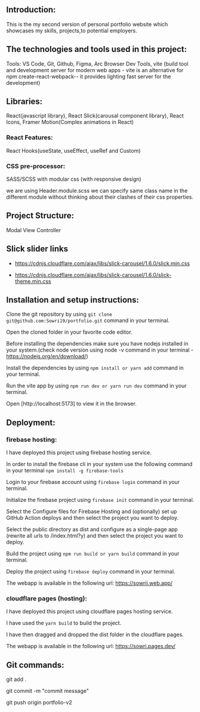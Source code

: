 ## Introduction:
This is the my second version of personal portfolio website which showcases my skills, projects,to potential employers.

## The technologies and tools used in this project:

Tools: VS Code, Git, Github, Figma, Arc Browser Dev Tools, vite (build tool and development server for modern web apps - vite is an alternative for npm create-react-webpack-- it provides lighting fast server for the development)

## Libraries: 
React(javascript library), React Slick(carousal component library), React Icons, Framer Motion(Complex animations in React)

### React Features:
React Hooks(useState, useEffect, useRef and Custom)

### CSS pre-processor: 
SASS/SCSS with modular css (with responsive design)

we are using Header.module.scss we can specify same class name in the different module without thinking about their clashes of their css properties.

## Project Structure: 
Modal View Controller
## Slick slider links
  * https://cdnjs.cloudflare.com/ajax/libs/slick-carousel/1.6.0/slick.min.css
  
  * https://cdnjs.cloudflare.com/ajax/libs/slick-carousel/1.6.0/slick-theme.min.css

## Installation and setup instructions:

Clone the git repository by using `git clone git@github.com:Sowri19/portfolio.git` command in your terminal.

Open the cloned folder in your favorite code editor.

Before installing the dependencies make sure you have nodejs installed in your system.(check node version using node -v command in your terminal - https://nodejs.org/en/download/)

Install the dependencies by using `npm install or yarn add` command in your terminal.

Run the vite app by using `npm run dev or yarn run dev` command in your terminal.

Open [http://localhost:5173] to view it in the browser.

## Deployment:

### firebase hosting:
I have deployed this project using firebase hosting service.

In order to install the firebase cli in your system use the following command in your terminal `npm install -g firebase-tools`

Login to your firebase account using `firebase login` command in your terminal.

Initialize the firebase project using `firebase init` command in your terminal.

Select the Configure files for Firebase Hosting and (optionally) set up GitHub Action deploys and then select the project you want to deploy.

Select the public directory as dist and configure as a single-page app (rewrite all urls to /index.html?y) and then select the project you want to deploy.

Build the project using `npm run build or yarn build` command in your terminal.

Deploy the project using `firebase deploy` command in your terminal.

The webapp is available in the following url: https://sowrii.web.app/

### cloudflare pages (hosting):

I have deployed this project using cloudflare pages hosting service.

I have used the `yarn build` to build the project.

I have then dragged and dropped the dist folder in the cloudflare pages.

The webapp is available in the following url: https://sowri.pages.dev/

## Git commands:

git add .

git commit -m "commit message"

git push origin portfolio-v2